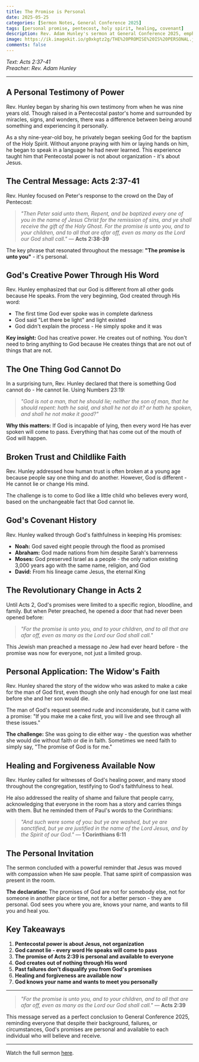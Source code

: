 ```yaml
---
title: The Promise is Personal
date: 2025-05-25
categories: [Sermon Notes, General Conference 2025]
tags: [personal promise, pentecost, holy spirit, healing, covenant]
description: Rev. Adam Hunley's sermon at General Conference 2025, emphasizing that God's promises are personal and available to every believer, rooted in Acts 2:37-41.
image: https://ik.imagekit.io/g0xkgtz2g/THE%20PROMISE%20IS%20PERSONAL.jpg?updatedAt=1748279066352
comments: false
---
```


_Text: Acts 2:37-41_  
_Preacher: Rev. Adam Hunley_

---

## A Personal Testimony of Power

Rev. Hunley began by sharing his own testimony from when he was nine years old. Though raised in a Pentecostal pastor's home and surrounded by miracles, signs, and wonders, there was a difference between being around something and experiencing it personally.

As a shy nine-year-old boy, he privately began seeking God for the baptism of the Holy Spirit. Without anyone praying with him or laying hands on him, he began to speak in a language he had never learned. This experience taught him that Pentecostal power is not about organization - it's about Jesus.

## The Central Message: Acts 2:37-41

Rev. Hunley focused on Peter's response to the crowd on the Day of Pentecost:

> _"Then Peter said unto them, Repent, and be baptized every one of you in the name of Jesus Christ for the remission of sins, and ye shall receive the gift of the Holy Ghost. For the promise is unto you, and to your children, and to all that are afar off, even as many as the Lord our God shall call."_ — **Acts 2:38-39**

The key phrase that resonated throughout the message: **"The promise is unto you"** - it's personal.

## God's Creative Power Through His Word

Rev. Hunley emphasized that our God is different from all other gods because He speaks. From the very beginning, God created through His word:

- The first time God ever spoke was in complete darkness
- God said "Let there be light" and light existed
- God didn't explain the process - He simply spoke and it was

**Key insight:** God has creative power. He creates out of nothing. You don't need to bring anything to God because He creates things that are not out of things that are not.

## The One Thing God Cannot Do

In a surprising turn, Rev. Hunley declared that there is something God cannot do - He cannot lie. Using Numbers 23:19:

> _"God is not a man, that he should lie; neither the son of man, that he should repent: hath he said, and shall he not do it? or hath he spoken, and shall he not make it good?"_

**Why this matters:** If God is incapable of lying, then every word He has ever spoken will come to pass. Everything that has come out of the mouth of God will happen.

## Broken Trust and Childlike Faith

Rev. Hunley addressed how human trust is often broken at a young age because people say one thing and do another. However, God is different - He cannot lie or change His mind.

The challenge is to come to God like a little child who believes every word, based on the unchangeable fact that God cannot lie.

## God's Covenant History

Rev. Hunley walked through God's faithfulness in keeping His promises:

- **Noah:** God saved eight people through the flood as promised
- **Abraham:** God made nations from him despite Sarah's barrenness
- **Moses:** God preserved Israel as a people - the only nation existing 3,000 years ago with the same name, religion, and God
- **David:** From his lineage came Jesus, the eternal King

## The Revolutionary Change in Acts 2

Until Acts 2, God's promises were limited to a specific region, bloodline, and family. But when Peter preached, he opened a door that had never been opened before:

> _"For the promise is unto you, and to your children, and to all that are afar off, even as many as the Lord our God shall call."_

This Jewish man preached a message no Jew had ever heard before - the promise was now for everyone, not just a limited group.

## Personal Application: The Widow's Faith

Rev. Hunley shared the story of the widow who was asked to make a cake for the man of God first, even though she only had enough for one last meal before she and her son would die.

The man of God's request seemed rude and inconsiderate, but it came with a promise: "If you make me a cake first, you will live and see through all these issues."

**The challenge:** She was going to die either way - the question was whether she would die without faith or die in faith. Sometimes we need faith to simply say, "The promise of God is for me."

## Healing and Forgiveness Available Now

Rev. Hunley called for witnesses of God's healing power, and many stood throughout the congregation, testifying to God's faithfulness to heal.

He also addressed the reality of shame and failure that people carry, acknowledging that everyone in the room has a story and carries things with them. But he reminded them of Paul's words to the Corinthians:

> _"And such were some of you: but ye are washed, but ye are sanctified, but ye are justified in the name of the Lord Jesus, and by the Spirit of our God."_ — **1 Corinthians 6:11**

## The Personal Invitation

The sermon concluded with a powerful reminder that Jesus was moved with compassion when He saw people. That same spirit of compassion was present in the room.

**The declaration:** The promises of God are not for somebody else, not for someone in another place or time, not for a better person - they are personal. God sees you where you are, knows your name, and wants to fill you and heal you.

## Key Takeaways

1. **Pentecostal power is about Jesus, not organization**
2. **God cannot lie - every word He speaks will come to pass**
3. **The promise of Acts 2:39 is personal and available to everyone**
4. **God creates out of nothing through His word**
5. **Past failures don't disqualify you from God's promises**
6. **Healing and forgiveness are available now**
7. **God knows your name and wants to meet you personally**

---

> _"For the promise is unto you, and to your children, and to all that are afar off, even as many as the Lord our God shall call."_ — **Acts 2:39**

This message served as a perfect conclusion to General Conference 2025, reminding everyone that despite their background, failures, or circumstances, God's promises are personal and available to each individual who will believe and receive.

---

Watch the full sermon <a href="https://www.facebook.com/share/v/14K5CUvFKs/" target="_blank">here</a>.
